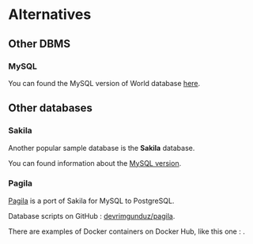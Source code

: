 # Alternatives

## Other DBMS

### MySQL

You can found the MySQL version of World database [here](https://dev.mysql.com/doc/world-setup/en/).

## Other databases

### Sakila
 
Another popular sample database is the **Sakila** database.

You can found information about the [MySQL version](https://dev.mysql.com/doc/sakila/en/).

### Pagila

[Pagila](http://pgfoundry.org/frs/?group_id=1000150&release_id=998#pagila-pagila-title-content) is a port of Sakila for MySQL to PostgreSQL. 

Database scripts on GitHub : [devrimgunduz/pagila](https://github.com/devrimgunduz/pagila).

There are examples of Docker containers on Docker Hub, like this one : [](). 
